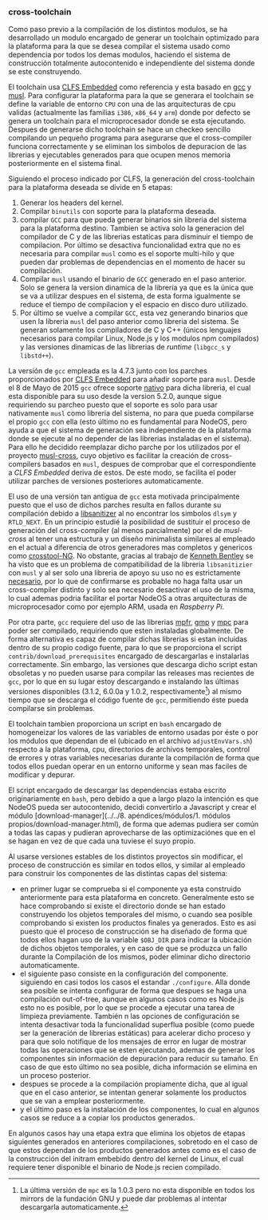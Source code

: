 ### cross-toolchain

Como paso previo a la compilación de los distintos modulos, se ha desarrollado
un modulo encargado de generar un toolchain optimizado para la plataforma para
la que se desea compilar el sistema usado como dependencia por todos los demas
modulos, haciendo el sistema de construcción totalmente autocontenido e
independiente del sistema donde se este construyendo.

El toolchain usa [CLFS Embedded](http://clfs.org/view/clfs-embedded) como
referencia y esta basado en [gcc](https://gcc.gnu.org) y [musl](musl-libc.org).
Para configurar la plataforma para la que se generara el toolchain se define la
variable de entorno `CPU` con una de las arquitecturas de cpu validas
(actualmente las familias `i386`, `x86_64` y `arm`) donde por defecto se
genera un toolchain para el microprocesador donde se esta ejecutando. Despues de
generarse dicho toolchain se hace un checkeo sencillo compilando un pequeño
programa para asegurarse que el cross-compiler funciona correctamente y se
eliminan los simbolos de depuracion de las librerias y ejecutables generados
para que ocupen menos memoria posteriormente en el sistema final.

Siguiendo el proceso indicado por CLFS, la generación del cross-toolchain para
la plataforma deseada se divide en 5 etapas:

1. Generar los headers del kernel.
2. Compilar `binutils` con soporte para la plataforma deseada.
3. compilar `GCC` para que pueda generar binarios sin libreria del sistema para
   la plataforma destino. Tambien se activa solo la generacion del compilador de
   C y de las librerias estaticas para disminuir el tiempo de compilacion. Por
   último se desactiva funcionalidad extra que no es necesaria para compilar
   `musl` como es el soporte multi-hilo y que pueden dar problemas de
   dependencias en el momento de hacer su compilación.
4. Compilar `musl` usando el binario de `GCC` generado en el paso anterior. Solo
   se genera la version dinamica de la libreria ya que es la única que se va a
   utilizar despues en el sistema, de esta forma igualmente se reduce el tiempo
   de compilacion y el espacio en disco duro utilizado.
5. Por último se vuelve a compilar `GCC`, esta vez generando binarios que usen
   la libreria `musl` del paso anterior como libreria del sistema. Se generan
   solamente los compiladores de C y C++ (únicos lenguajes necesarios para
   compilar Linux, Node.js y los modulos npm compilados) y las versiones
   dinamicas de las librerias de *runtime* (`libgcc_s` y `libstd++`).

La versión de `gcc` empleada es la 4.7.3 junto con los parches proporcionados
por [CLFS Embedded](http://patches.clfs.org/embedded-dev/gcc-4.7.3-musl-1.patch)
para añadir soporte para `musl`. Desde el 8 de Mayo de 2015 `gcc` ofrece soporte
[nativo](https://www.phoronix.com?page=news_item&px=Musl-Libc-GCC-Support) para
dicha libreria, el cual esta disponible para su uso desde la version 5.2.0,
aunque sigue requiriendo su parcheo puesto que el soporte es solo para usar
nativamente `musl` como libreria del sistema, no para que pueda compilarse el
propio `gcc` con ella (esto último no es fundamental para NodeOS, pero ayuda a
que el sistema de generación sea independiente de la plataforma donde se ejecute
al no depender de las librerias instaladas en el sistema). Para ello he decidido
reemplazar dicho parche por los utilizados por el proyecto
[musl-cross](https://github.com/GregorR/musl-cross), cuyo objetivo es facilitar
la creación de cross-compilers basados en `musl`, despues de comprobar que el
correspondiente a *CLFS Embedded* deriva de estos. De este modo, se facilita el
poder utilizar parches de versiones posteriores automaticamente.

El uso de una versión tan antigua de `gcc` esta motivada principalmente puesto
que el uso de dichos parches resulta en fallos durante su compilación debido a
[libsanitizer](https://github.com/gcc-mirror/gcc/tree/master/libsanitizer) al no
encontrar los simbolos `dlsym` y `RTLD_NEXT`. En un principio estudié la
posibilidad de sustituir el proceso de generación del cross-compiler (al menos
parcialmente) por el de *musl-cross* al tener una estructura y un diseño
minimalista similares al empleado en el actual a diferencia de otros generadores
mas completos y genericos como [crosstool-NG](http://crosstool-ng.org). No
obstante, gracias al trabajo de [Kenneth Bentley](https://github.com/heavyk) se
ha visto que es un problema de compatibilidad de la libreria `libsanitizier` con
`musl` y al ser solo una libreria de apoyo su uso no es estrictamente
[necesario](https://github.com/NodeOS/NodeOS/pull/172#issuecomment-142699830),
por lo que de confirmarse es probable no haga falta usar un cross-compiler
distinto y solo sea necesario desactivar el uso de la misma, lo cual ademas
podria facilitar el portar NodeOS a otras arquitecturas de microprocesador como
por ejemplo ARM, usada en *Raspberry Pi*.

Por otra parte, `gcc` requiere del uso de las librerias
[mpfr](http://www.mpfr.org), [gmp](https://gmplib.org) y
[mpc](http://mpc.multiprecision.org) para poder ser compilado, requiriendo que
esten instaladas globalmente. De forma alternativa es capaz de compilar dichas
librerias si estan incluidas dentro de su propio codigo fuente, para lo que se
proporciona el script `contrib/download_prerequisites` encargado de descargarlas
e instalarlas correctamente. Sin embargo, las versiones que descarga dicho
script estan obsoletas y no pueden usarse para compilar las releases mas
recientes de `gcc`, por lo que en su lugar estoy descargando e instalando las
últimas versiones disponibles (3.1.2, 6.0.0a y 1.0.2, respectivamente[^1]) al
mismo tiempo que se descarga el código fuente de `gcc`, permitiendo éste pueda
compilarse sin problemas.

El toolchain tambien proporciona un script en `bash` encargado de homogeneizar
los valores de las variables de entorno usadas por éste o por los módulos que
dependan de el (ubicado en el archivo `adjustEnvVars.sh`) respecto a la
plataforma, cpu, directorios de archivos temporales, control de errores y otras
variables necesarias durante la compilación de forma que todos ellos puedan
operar en un entorno uniforme y sean mas faciles de modificar y depurar.

El script encargado de descargar las dependencias estaba escrito originariamente
en `bash`, pero debido a que a largo plazo la intención es que NodeOS pueda ser
autocontenido, decidi convertirlo a Javascript y crear el módulo
[download-manager](../../8. apéndices/módulos/1. módulos propios/download-manager.html),
de forma que ademas pudiera ser común a todas las capas y pudieran aprovecharse
de las optimizaciónes que en el se hagan en vez de que cada una tuviese el suyo
propio.

Al usarse versiones estables de los distintos proyectos sin modificar, el
proceso de construcción es similar en todos ellos, y similar al empleado para
construir los componentes de las distintas capas del sistema:

* en primer lugar se comprueba si el componente ya esta construido anteriormente
  para esta plataforma en concreto. Generalmente esto se hace comprobando si
  existe el directorio donde se han estado construyendo los objetos temporales
  del mismo, o cuando sea posible comprobando si existen los productos finales
  ya generados. Esto es asi puesto que el proceso de construcción se ha diseñado
  de forma que todos ellos hagan uso de la variable `$OBJ_DIR` para indicar la
  ubicación de dichos objetos temporales, y en caso de que se produzca un fallo
  durante la Compilación de los mismos, poder eliminar dicho directorio
  automaticamente.
* el siguiente paso consiste en la configuración del componente. siguiendo en
  casi todos los casos el estandar `./configure`. Alla donde sea posible se
  intenta configurar de forma que despues se haga una compilación out-of-tree,
  aunque en algunos casos como es Node.js esto no es posible, por lo que se
  procede a ejecutar una tarea de limpieza previamente. También n las opciones
  de configuración se intenta desactivar toda la funcionalidad superflua posible
  (como puede ser la generación de librerias estáticas) para acelerar dicho
  proceso y para que solo notifique de los mensajes de error en lugar de mostrar
  todas las operaciones que se esten ejecutando, ademas de generar los
  componentes sin información de depuración para reducir su tamaño. En caso de
  que esto último no sea posible, dicha información se elimina en un proceso
  posterior.
* despues se procede a la compilación propiamente dicha, que al igual que en el
  caso anterior, se intentan generar solamente los productos que se van a
  emplear posteriormente.
* y el último paso es la instalación de los componentes, lo cual en algunos
  casos se reduce a a copiar los productos generados.

En algunos casos hay una etapa extra que elimina los objetos de etapas
siguientes generados en anteriores compilaciones, sobretodo en el caso de que
estos dependan de los productos generados antes como es el caso de la
construcción del initram embebido dentro del kernel de Linux, el cual requiere
tener disponible el binario de Node.js recien compilado.


[^1]: La última versión de `mpc` es la 1.0.3 pero no esta disponible en todos los mirrors de la fundación GNU y puede dar problemas al intentar descargarla automaticamente.
